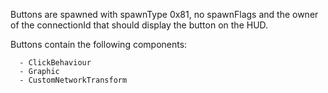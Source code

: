 Buttons are spawned with spawnType 0x81, no spawnFlags and the owner of the connectionId that should display the button on the HUD.

Buttons contain the following components:
```
  - ClickBehaviour
  - Graphic
  - CustomNetworkTransform
```

